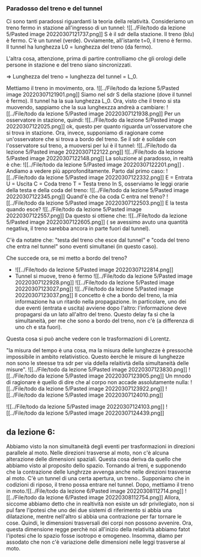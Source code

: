 ### Paradosso del treno e del tunnel
Ci sono tanti paradossi riguardanti la teoria della relatività.
Consideriamo un treno fermo in stazione all'ingresso di un tunnel:
![[../File/todo da lezione 5/Pasted image 20220307121737.png]]
S è il sdr della stazione. Il treno (blu) è fermo. C'è un tunnel (verde).
Ovviamente, all'istante t=0, il treno è fermo. Il tunnel ha lunghezza L0 = lunghezza del treno (da fermo).

L'altra cosa, attenzione, prima di partire controlliamo che gli orologi delle persone in stazione e del treno siano sincronizzati.

=> Lunghezza del treno = lunghezza del tunnel = L_0.

Mettiamo il treno in movimento, ora.
![[../File/todo da lezione 5/Pasted image 20220307121901.png]]
Siamo nel sdr S della stazione (dove il tunnel è fermo).
Il tunnel ha la sua lunghezza L_0.
Ora, visto che il treno si sta muovendo, sappiamo che la sua lunghexzza andreà a cambiare:
![[../File/todo da lezione 5/Pasted image 20220307121938.png]]
Per un osservatore in stazione, quindi:
![[../File/todo da lezione 5/Pasted image 20220307122025.png]]
ok, questo per quanto riguarda un'osservatore che si trova in stazione.
Ora, invece, supponiamo di ragionare come un'osservatore che si trova a bordo del treno. Se il sdr è solidale con l'osservatore sul treno, a muoversi per lui è il tunnel:
![[../File/todo da lezione 5/Pasted image 20220307122122.png]]
![[../File/todo da lezione 5/Pasted image 20220307122148.png]]
La soluzione al paradosso, in realtà è che:
![[../File/todo da lezione 5/Pasted image 20220307122201.png]]
. Andiamo a vedere più approfonditamente. Parto dal primo caso:
![[../File/todo da lezione 5/Pasted image 20220307122332.png]]
E = Entrata
U = Uscita
C = Coda treno
T = Testa treno
In S, osserviamo le leggi orarie della testa e della coda del treno:
![[../File/todo da lezione 5/Pasted image 20220307122345.png]]
Quand'è che òa coda C entra nel treno? 
![[../File/todo da lezione 5/Pasted image 20220307122503.png]]
E la testa quando esce?
![[../File/todo da lezione 5/Pasted image 20220307122557.png]]
Da questo si ottiene che:
![[../File/todo da lezione 5/Pasted image 20220307122605.png]]
( se avessimo avuto una quantità negativa, il treno sarebba ancora in parte fuori dal tunnel).

C'è da notatre che: "testa del treno che esce dal tunnel" e "coda del treno che entra nel tunnel" sono eventi simultanei (in questo caso).

Che succede ora, se mi metto a bordo del treno?
- ![[../File/todo da lezione 5/Pasted image 20220307122814.png]]
- Tunnel si muove, treno è fermo
![[../File/todo da lezione 5/Pasted image 20220307122928.png]]
![[../File/todo da lezione 5/Pasted image 20220307123027.png]]
![[../File/todo da lezione 5/Pasted image 20220307123037.png]]
Il concetto è che a bordo del treno, la mia informazione ha un ritardo nella propagazione. In particolare, uno dei due eventi (entrata e uscita) avviene dopo l'altro: l'informazione deve propagarsi da un lato all'altro del treno. Questo delay fa sì che la simultaneità, per me che sono a bordo del treno, non c'è (a differenza di uno ch e sta fuori).

Questa cosa si può anche vedere con le trasformazioni di Lorentz.

"la misura del tempo è una cosa, ma la misura delle lunghezze è pressochè impossibile in ambito relativistico. Questo èerchè le misure di lunghezze non sono le steesse tra sdr per via ddella relaitivtà della simultaneità delle misure".
![[../File/todo da lezione 5/Pasted image 20220307123830.png]]
![[../File/todo da lezione 5/Pasted image 20220307123905.png]]
Un mnodo di ragionare è quello di dire che al corpo non accade assolutamente nulla:
![[../File/todo da lezione 5/Pasted image 20220307123922.png]]
![[../File/todo da lezione 5/Pasted image 20220307124010.png]]

![[../File/todo da lezione 5/Pasted image 20220307124103.png]]
![[../File/todo da lezione 5/Pasted image 20220307124439.png]]

da lezione 6:
----

Abbiamo visto la non simultaneità degli eventi per trasformazioni in direzioni parallele al moto. Nelle direzioni trasverse al moto, non c'è alcuna alterazione delle dimensioni spaziali.
Questa cosa deriva da quello che abbiamo visto al proposito dello spazio. Tornando ai treni, e supponendo che la contrazione delle lunghrzze avvenga anche nelle direzioni trasverse al moto. C'è un tunnel di una certa apertura, un treno.. Supponiamo che in codizioni di riposo, il treno possa entrare nel tunnel. Dopo, mettiamo il treno in moto.![[../File/todo da lezione 6/Pasted image 20220308112714.png]]
![[../File/todo da lezione 6/Pasted image 20220308112754.png]]
Allora, siccome abbiamo detto che in realtività non esiste un sdr privilegiato, non si pul fare l'ipotesi che uno dei due sistemi di riferimento si abbia una dilatazione, mentre nell'altro si abbia una contrazione per far tornare le cose. Quindi, le dimensioni trasversali dei corpi non possono avvenire. Ora, questa dimensione regge perchè noi all'inizio della relatività abbiamo fatot l'ipotesi che lo spazio fosse isotropo e omogeneo. Insomma, diamo per assodato che non c'è variazione delle dimensioni nelle leggi trasverse al moto. 